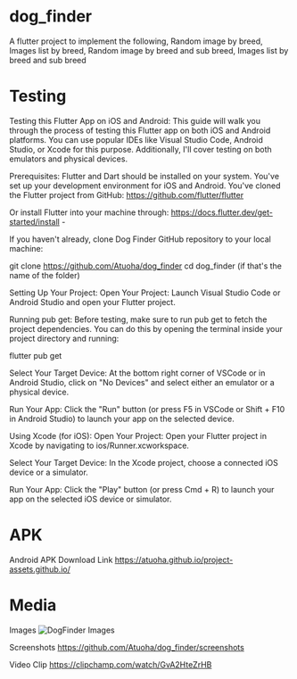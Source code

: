 # dog_finder





A flutter project to implement the following, Random image by breed, Images list by breed, Random image by breed and sub breed, Images list by breed and sub breed

# Testing
Testing this Flutter App on iOS and Android:
This guide will walk you through the process of testing this Flutter app on both iOS and Android platforms. You can use popular IDEs like Visual Studio Code, Android Studio, or Xcode for this purpose. Additionally, I'll cover testing on both emulators and physical devices.

Prerequisites:
Flutter and Dart should be installed on your system.
You've set up your development environment for iOS and Android.
You've cloned the Flutter project from GitHub: https://github.com/flutter/flutter

Or install Flutter into your machine through: https://docs.flutter.dev/get-started/install -

If you haven't already, clone Dog Finder GitHub repository to your local machine:

git clone https://github.com/Atuoha/dog_finder
cd dog_finder (if that's the name of the folder)

Setting Up Your Project:
Open Your Project: Launch Visual Studio Code or Android Studio and open your Flutter project.

Running pub get: Before testing, make sure to run pub get to fetch the project dependencies. You can do this by opening the terminal inside your project directory and running:

flutter pub get

Select Your Target Device: At the bottom right corner of VSCode or in Android Studio, click on "No Devices" and select either an emulator or a physical device.

Run Your App: Click the "Run" button (or press F5 in VSCode or Shift + F10 in Android Studio) to launch your app on the selected device.

Using Xcode (for iOS):
Open Your Project: Open your Flutter project in Xcode by navigating to ios/Runner.xcworkspace.

Select Your Target Device: In the Xcode project, choose a connected iOS device or a simulator.

Run Your App: Click the "Play" button (or press Cmd + R) to launch your app on the selected iOS device or simulator.

# APK
Android APK Download Link
https://atuoha.github.io/project-assets.github.io/

# Media
Images
![DogFinder Images](https://imgur.com/a/mqzL68a)

Screenshots
https://github.com/Atuoha/dog_finder/screenshots

Video Clip
https://clipchamp.com/watch/GvA2HteZrHB



